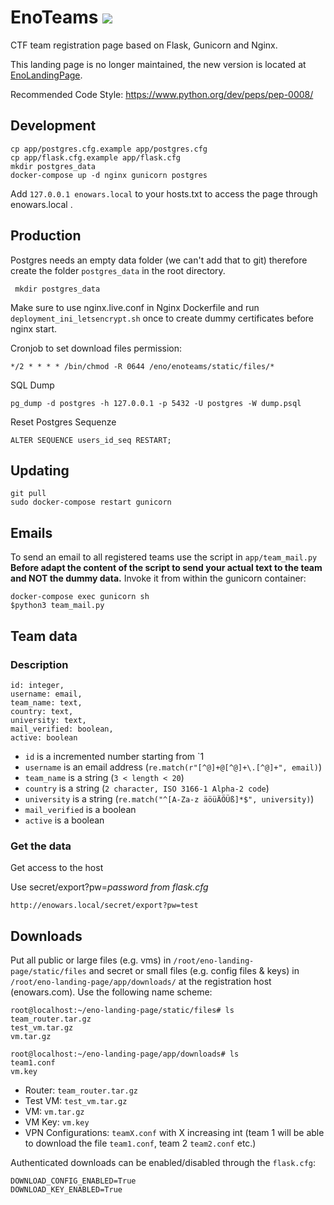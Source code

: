 # EnoTeams ![](https://tokei.rs/b1/github/enowars/eno-landing-page)
CTF team registration page based on Flask, Gunicorn and Nginx.

This landing page is no longer maintained, the new version is located at [EnoLandingPage](https://github.com/enowars/EnoLandingPage).

Recommended Code Style: https://www.python.org/dev/peps/pep-0008/
## Development

	cp app/postgres.cfg.example app/postgres.cfg
	cp app/flask.cfg.example app/flask.cfg
	mkdir postgres_data
	docker-compose up -d nginx gunicorn postgres

Add `127.0.0.1 enowars.local` to your hosts.txt to access the page through enowars.local .

## Production

Postgres needs an empty data folder (we can't add that to git) therefore create the folder `postgres_data` in the root directory.

     mkdir postgres_data 

Make sure to use nginx.live.conf in Nginx Dockerfile and run `deployment_ini_letsencrypt.sh` once to create dummy certificates before nginx start.

Cronjob to set download files permission:

    */2 * * * * /bin/chmod -R 0644 /eno/enoteams/static/files/*

SQL Dump    
    
    pg_dump -d postgres -h 127.0.0.1 -p 5432 -U postgres -W dump.psql

Reset Postgres Sequenze

    ALTER SEQUENCE users_id_seq RESTART;

## Updating

    git pull
    sudo docker-compose restart gunicorn 

## Emails

To send an email to all registered teams use the script in `app/team_mail.py`  
**Before adapt the content of the script to send your actual text to the team and NOT the dummy data.**
Invoke it from within the gunicorn container:

    docker-compose exec gunicorn sh
    $python3 team_mail.py


## Team data

### Description

    id: integer,
    username: email,
    team_name: text,
    country: text,
    university: text,
    mail_verified: boolean,
    active: boolean

- `id` is a incremented number starting from `1
- `username` is an email address (`re.match(r"[^@]+@[^@]+\.[^@]+", email)`)
- `team_name` is a string (`3 < length < 20`)
- `country` is a string (`2 character, ISO 3166-1 Alpha-2 code`)
- `university` is a string (`re.match("^[A-Za-z äöüÄÖÜß]*$", university)`)
- `mail_verified` is a boolean
- `active` is a boolean

### Get the data

Get access to the host

Use secret/export?pw=*password from flask.cfg*

    http://enowars.local/secret/export?pw=test
    

## Downloads

Put all public or large files (e.g. vms) in  `/root/eno-landing-page/static/files` and secret or small files (e.g. config files & keys) in `/root/eno-landing-page/app/downloads/` at the registration host (enowars.com).
Use the following name scheme:

    root@localhost:~/eno-landing-page/static/files# ls
    team_router.tar.gz
    test_vm.tar.gz
    vm.tar.gz

    root@localhost:~/eno-landing-page/app/downloads# ls
    team1.conf
    vm.key

- Router: `team_router.tar.gz`
- Test VM: `test_vm.tar.gz`
- VM: `vm.tar.gz`
- VM Key: `vm.key`
- VPN Configurations: `teamX.conf` with X increasing int (team 1 will be able to download the file `team1.conf`, team 2 `team2.conf` etc.)


Authenticated downloads can be enabled/disabled through the `flask.cfg`:
    
    DOWNLOAD_CONFIG_ENABLED=True
    DOWNLOAD_KEY_ENABLED=True
